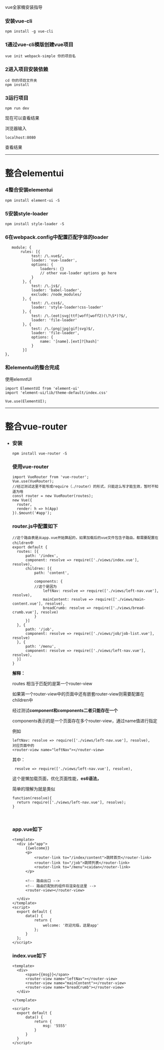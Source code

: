 vue全家桶安装指导

### 安装vue-cli

```
npm install -g vue-cli
```

### 1通过vue-cli模版创建vue项目

```
vue init webpack-simple 你的项目名
```

### 2进入项目安装依赖

```
cd 你的项目文件夹 
npm install 
```

### 3运行项目

```
npm run dev
```

现在可以查看结果

浏览器输入

```
localhost:8080    
```

查看结果

------

# 整合elementui

### 4整合安装elementui

```
npm install element-ui -S
```

### 5安装style-loader

```
npm install style-loader -S
```

### 6在webpack.config中配置匹配字体的loader

       module: {
           rules: [{
                test: /\.vue$/,
                loader: 'vue-loader',
                options: {
                    loaders: {}
                    // other vue-loader options go here
                }
            }, {
                test: /\.js$/,
                loader: 'babel-loader',
                exclude: /node_modules/
            }, {
                test: /\.css$/,
                loader: 'style-loader!css-loader'
            }, {
                test: /\.(eot|svg|ttf|woff|woff2)(\?\S*)?$/,
                loader: 'file-loader'
            }, {
                test: /\.(png|jpg|gif|svg)$/,
                loader: 'file-loader',
                options: {
                    name: '[name].[ext]?[hash]'
                }
            }]
    },
### 和elementui的整合完成

使用elemntUI

```
import ElementUI from 'element-ui'
import 'element-ui/lib/theme-default/index.css'

Vue.use(ElementUI);
```

------

# 整合vue-router

- ### 安装

  ```
  npm install vue-router -S
  ```

  ### 使用vue-router

  ```
  import VueRouter from 'vue-router';
  Vue.use(VueRouter);
  //经过测试这里不能写成require（./router）的形式，只能这么写才能生效，暂时不知道为啥
  const router = new VueRouter(routes);
  new Vue({
  	router,
  	render: h => h(App)
  }).$mount('#app');
  ```

  ### router.js中配置如下

  ```
  //这个路由表是从app.vue开始算起的，如果加载后的vue文件包含子路由，都需要配置在children中
  export default {
  	routes: [{
  		path: '/index',
  		component: resolve => require(['./views/index.vue'], resolve),
  		children: [{
  			path: 'content',
  			
  			components: {
  			//这个是因为
  				leftNav: resolve => require(['./views/left-nav.vue'], resolve),
  				mainContent: resolve => require(['./views/main-content.vue'], resolve),
  				breadCrumb: resolve => require(['./views/bread-crumb.vue'], resolve)
  			}
  		}]
  	}, {
  		path: '/job',
  		component: resolve => require(['./views/job/job-list.vue'], resolve)
  	}, {
  		path: '/menu',
  		component: resolve => require(['./views/left-nav.vue'], resolve),
  	}]
  }
  ```

  **解释：**

  routes 相当于匹配的是第一个router-view

  如果第一个router-view中的页面中还有嵌套router-view则需要配置在children中

  经过测试**component和components二者只能存在一个**

  components表示的是一个页面存在多个router-view，通过name值进行指定

  例如

  ```
  leftNav: resolve => require(['./views/left-nav.vue'], resolve),
  对应页面中的
  <router-view name="leftNav"></router-view>
  ```

  其中：

  ```
   resolve => require(['./views/left-nav.vue'], resolve),
  ```

  这个是懒加载页面，优化页面性能，**es6语法，**

  简单的理解为就是类似

  ```
  function(resolve){
  	return require(['./views/left-nav.vue'], resolve);
  }
  ```

  ​

  ### app.vue如下

  ```
  <template>
  	<div id="app">
  		{{welcome}}
  		<p>
  			<router-link to="/index/content">跳转首页</router-link>
  			<router-link to="/job">跳转列表</router-link>
  			<router-link to="/menu">caidan</router-link>
  		</p>

  		<!-- 路由出口 -->
  		<!-- 路由匹配到的组件将渲染在这里 -->
  		<router-view></router-view>

  	</div>
  </template>
  <script>
  	export default {
  		data() {
  			return {
  				welcome: '欢迎光临，这是app'
  			};
  		}
  	};
  </script>
  ```

  ### index.vue如下

  ```
  <template>
  	<div>
  		<span>{{msg}}</span>
  		<router-view name="leftNav"></router-view>
  		<router-view name="mainContent"></router-view>
  		<router-view name="breadCrumb"></router-view>
  	</div>

  </template>

  <script>
  	export default {
  		data() {
  			return {
  				msg: '5555'
  			}
  		}
  	}
  </script>
  ```